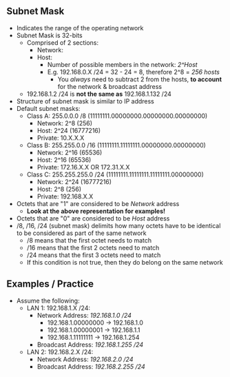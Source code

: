 ## Subnet Mask
- Indicates the range of the operating network
- Subnet Mask is 32-bits
	- Comprised of 2 sections:
		- Network:
		- Host:
			- Number of possible members in the network: *2^Host*
			- E.g. 192.168.0.X /24 = 32 - 24 = 8, therefore 2^8 = *256 hosts*
				- You *always* need to subtract 2 from the hosts, **to account** for the network & broadcast address
	- 192.168.1.2 /24 is **not the same as** 192.168.1.132 /24  
- Structure of subnet mask is similar to IP address
- Default subnet masks:
	- Class A: 255.0.0.0 /8 (11111111.00000000.00000000.00000000)
		- Network: 2^8 (256)
		- Host: 2^24 (16777216)
		- Private: 10.X.X.X
	- Class B: 255.255.0.0  /16 (11111111.11111111.00000000.00000000)
		- Network: 2^16 (65536)
		- Host: 2^16 (65536)
		- Private: 172.16.X.X OR 172.31.X.X
	- Class C: 255.255.255.0 /24 (11111111.11111111.11111111.00000000)
		- Network: 2^24 (16777216)
		- Host: 2^8 (256)
		- Private: 192.168.X.X
- Octets that are "1" are considered to be *Network* address
	- __Look at the above representation for examples!__
- Octets that are "0" are considered to be *Host* address
- /8, /16, /24 (subnet mask) delimits how many octets have to be identical to be considered as part of the same network
	- /8 means that the first octet needs to match
	- /16 means that the first 2 octets need to match
	- /24 means that the first 3 octets need to match
	- If this condition is not true, then they do belong on the same network


## Examples / Practice
- Assume the following:
	- LAN 1: 192.168.1.X /24:
		- Network Address: *192.168.1.0 /24*
			- 192.168.1.00000000 -> 192.168.1.0
			- 192.168.1.00000001 -> 192.168.1.1
			- 192.168.1.11111111 -> 192.168.1.254
		- Broadcast Address: *192.168.1.255 /24*
	- LAN 2: 192.168.2.X /24:
		- Network Address: *192.168.2.0 /24*
		- Broadcast Address: *192.168.2.255 /24*